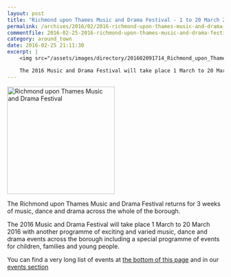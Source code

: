 ```yaml
---
layout: post
title: "Richmond upon Thames Music and Drama Festival - 1 to 20 March 2016"
permalink: /archives/2016/02/2016-richmond-upon-thames-music-and-drama-festival.html
commentfile: 2016-02-25-2016-richmond-upon-thames-music-and-drama-festival
category: around_town
date: 2016-02-25 21:11:30
excerpt: |
    <img src="/assets/images/directory/201602091714_Richmond_upon_Thames_Music_and_Drama_Festival.jpg" width="150" height="150" class="right" alt="Richmond upon Thames Music and Drama Festival" />

    The 2016 Music and Drama Festival will take place 1 March to 20 March 2016 with another programme of exciting and varied music, dance and drama events across the borough including a special programme of events for children, families and young people.
---
```


<img src="/assets/images/directory/201602091714_Richmond_upon_Thames_Music_and_Drama_Festival.jpg" width="250" height="250" class="right" alt="Richmond upon Thames Music and Drama Festival" />

The Richmond upon Thames Music and Drama Festival returns for 3 weeks of music, dance and drama across the whole of the borough.

The 2016 Music and Drama Festival will take place 1 March to 20 March 2016 with another programme of exciting and varied music, dance and drama events across the borough including a special programme of events for children, families and young people.

You can find a very long list of events at [the bottom of this page](/directory/art/201602091714) and in our [events section](/event)
